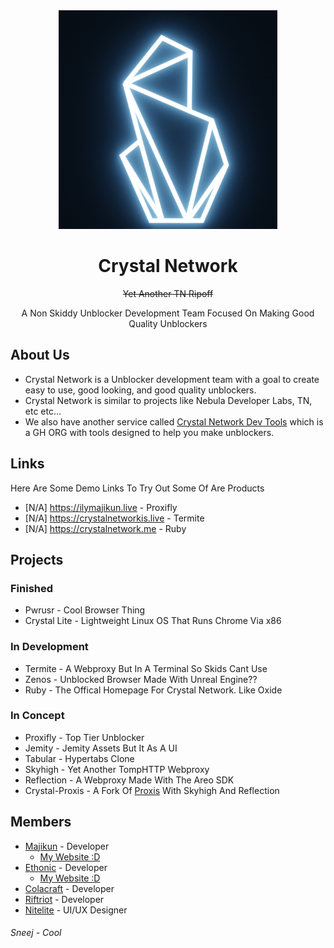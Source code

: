 <div align="center">
<img height="350px" src="https://raw.githubusercontent.com/CrystalNetwork-dev/.github/main/profile/crystal_networktest%20(1).png">
</div>

<div align="center">
<h1 align="center">Crystal Network</h1>
  <p align="center"><strike>Yet Another TN Ripoff</strike></p>
<p align="center">A Non Skiddy Unblocker Development Team Focused On Making Good Quality Unblockers</p>
</div>

## About Us
- Crystal Network is a Unblocker development team with a goal to create easy to use, good looking, and good quality unblockers. 
- Crystal Network is similar to projects like Nebula Developer Labs, TN, etc etc...
- We also have another service called [Crystal Network Dev Tools](https://github.com/crystalnetwork-devtools) which is a GH ORG with tools designed to help you make unblockers.

## Links
Here Are Some Demo Links To Try Out Some Of Are Products
- [N/A] https://ilymajikun.live - Proxifly
- [N/A] https://crystalnetworkis.live - Termite
- [N/A] https://crystalnetwork.me - Ruby

## Projects
### Finished
- Pwrusr - Cool Browser Thing
- Crystal Lite - Lightweight Linux OS That Runs Chrome Via x86
### In Development
- Termite - A Webproxy But In A Terminal So Skids Cant Use
- Zenos - Unblocked Browser Made With Unreal Engine??
- Ruby - The Offical Homepage For Crystal Network. Like Oxide
### In Concept
- Proxifly - Top Tier Unblocker
- Jemity - Jemity Assets But It As A UI
- Tabular - Hypertabs Clone
- Skyhigh - Yet Another TompHTTP Webproxy
- Reflection - A Webproxy Made With The Areo SDK
- Crystal-Proxis - A Fork Of [Proxis](https://github.com/crystalnetwork-devtools/proxis) With Skyhigh And Reflection

## Members
- [Majikun](https://github.com/madjikdotpng) - Developer
  - [My Website :D](https://madjikware.tech)
- [Ethonic](https://github.com/ethonicdev) - Developer
  - [My Website :D](https://ethonic.ga)
- [Colacraft](https://github.com/co1acraft) - Developer
- [Riftriot](https://github.com/slushzies) - Developer
- [Nitelite](https://github.com/lappyxd) - UI/UX Designer
###### Sneej - Cool
